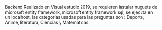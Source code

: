 Backend
Realizado en Visual estudio 2019, se requieren instalar nuguets de microsoft entity framework, microsoft entity framework sql, se ejecuta en un localhost, las categorias usadas para las preguntas son : Deporte, Anime, literatura, Ciencias y Matematicas.